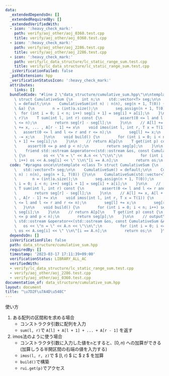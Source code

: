 ```yaml
---
data:
  _extendedDependsOn: []
  _extendedRequiredBy: []
  _extendedVerifiedWith:
  - icon: ':heavy_check_mark:'
    path: verify/aoj_other/aoj_0360.test.cpp
    title: verify/aoj_other/aoj_0360.test.cpp
  - icon: ':heavy_check_mark:'
    path: verify/aoj_other/aoj_2286.test.cpp
    title: verify/aoj_other/aoj_2286.test.cpp
  - icon: ':heavy_check_mark:'
    path: verify/lc_data_structure/lc_static_range_sum.test.cpp
    title: verify/lc_data_structure/lc_static_range_sum.test.cpp
  _isVerificationFailed: false
  _pathExtension: hpp
  _verificationStatusIcon: ':heavy_check_mark:'
  attributes:
    links: []
  bundledCode: "#line 2 \"data_structure/cumulative_sum.hpp\"\n\ntemplate <class T>\
    \ struct CumulativeSum {\n    int n;\n    std::vector<T> seg;\n\n    CumulativeSum()\
    \ = default;\n\n    CumulativeSum(int n) : n(n), seg(n + 1, T(0)) {}\n\n    CumulativeSum(std::vector<T>\
    \ &a) {\n        n = (int)a.size();\n        seg.assign(n + 1, T(0));\n      \
    \  for (int i = 0; i < n; i++) seg[i + 1] = seg[i] + a[i];\n    }\n\n    // [l,\
    \ r)\n    T sum(int l, int r) const {\n        assert(0 <= l and l <= r and r\
    \ <= n);\n        return seg[r] - seg[l];\n    }\n\n    // A[l] += x, A[l + 1]\
    \ += x, ... , A[r - 1] += x\n    void imos(int l, int r, T x = T(1)) {\n     \
    \   assert(0 <= l and l <= r and r <= n);\n        seg[l] += x;\n        seg[r]\
    \ -= x;\n    }\n\n    void build() {\n        for (int i = 0; i < n; i++) seg[i\
    \ + 1] += seg[i];\n    }\n\n    // return A[p]\n    T get(int p) const {\n   \
    \     assert(0 <= p and p < n);\n        return seg[p];\n    }\n\n    // output\n\
    \    friend std::ostream &operator<<(std::ostream &os, const CumulativeSum &A)\
    \ {\n        os << \"n = \" << A.n << \"\\n\";\n        for (int i = 0; i <= A.n;\
    \ i++) os << A.seg[i] << \" \\n\"[i == A.n];\n        return os;\n    }\n};\n"
  code: "#pragma once\n\ntemplate <class T> struct CumulativeSum {\n    int n;\n \
    \   std::vector<T> seg;\n\n    CumulativeSum() = default;\n\n    CumulativeSum(int\
    \ n) : n(n), seg(n + 1, T(0)) {}\n\n    CumulativeSum(std::vector<T> &a) {\n \
    \       n = (int)a.size();\n        seg.assign(n + 1, T(0));\n        for (int\
    \ i = 0; i < n; i++) seg[i + 1] = seg[i] + a[i];\n    }\n\n    // [l, r)\n   \
    \ T sum(int l, int r) const {\n        assert(0 <= l and l <= r and r <= n);\n\
    \        return seg[r] - seg[l];\n    }\n\n    // A[l] += x, A[l + 1] += x, ...\
    \ , A[r - 1] += x\n    void imos(int l, int r, T x = T(1)) {\n        assert(0\
    \ <= l and l <= r and r <= n);\n        seg[l] += x;\n        seg[r] -= x;\n \
    \   }\n\n    void build() {\n        for (int i = 0; i < n; i++) seg[i + 1] +=\
    \ seg[i];\n    }\n\n    // return A[p]\n    T get(int p) const {\n        assert(0\
    \ <= p and p < n);\n        return seg[p];\n    }\n\n    // output\n    friend\
    \ std::ostream &operator<<(std::ostream &os, const CumulativeSum &A) {\n     \
    \   os << \"n = \" << A.n << \"\\n\";\n        for (int i = 0; i <= A.n; i++)\
    \ os << A.seg[i] << \" \\n\"[i == A.n];\n        return os;\n    }\n};"
  dependsOn: []
  isVerificationFile: false
  path: data_structure/cumulative_sum.hpp
  requiredBy: []
  timestamp: '2023-03-17 17:11:39+09:00'
  verificationStatus: LIBRARY_ALL_AC
  verifiedWith:
  - verify/lc_data_structure/lc_static_range_sum.test.cpp
  - verify/aoj_other/aoj_2286.test.cpp
  - verify/aoj_other/aoj_0360.test.cpp
documentation_of: data_structure/cumulative_sum.hpp
layout: document
title: "\u7D2F\u7A4D\u548C"
---
```



使い方
1. ある配列の区間和を求める場合
    - コンストラクタ引数に配列を入力
    - `sum(l, r)`で `A[l] + A[l + 1] + ... + A[r - 1]` を返す
1. imos法のように使う場合
    - コンストラクタ引数に入力した値を`n`とすると、$[0, n)$ への加算ができる(加算しうる半開区間の右端の値を入力する)
    - `imos(l, r, z)`で $ [l, r) $ に $ z $ を加算
    - `build()`で構築
    - `rui.get(p)`でアクセス
